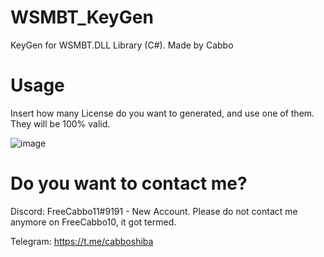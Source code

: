 # WSMBT_KeyGen

KeyGen for WSMBT.DLL Library (C#). Made by Cabbo

# Usage

Insert how many License do you want to generated, and use one of them. They will be 100% valid.

![image](https://user-images.githubusercontent.com/92642446/211162036-bc8ff230-b24d-4ef0-b78b-0b58b78531ce.png)

# Do you want to contact me?

Discord: FreeCabbo11#9191 - New Account. Please do not contact me anymore on FreeCabbo10, it got termed.

Telegram: https://t.me/cabboshiba
